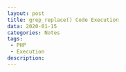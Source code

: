 ```yaml
---
layout: post
title: grep_replace() Code Execution
data: 2020-01-15
categories: Notes
tags: 
 - PHP
 - Execution
description:
---
```




